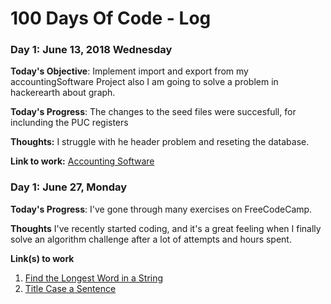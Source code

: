 # 100 Days Of Code - Log

### Day 1: June 13, 2018 Wednesday

**Today's Objective**: Implement import and export from my accountingSoftware Project also I am going to solve a problem in hackerearth about graph.

**Today's Progress**: The changes to the seed files were succesfull, for inclunding the PUC registers

**Thoughts:**  I struggle with he header problem and reseting the database.

**Link to work:** [Accounting Software](https://github.com/dasalgadob/accountingSoftware)

### Day 1: June 27, Monday

**Today's Progress**: I've gone through many exercises on FreeCodeCamp.

**Thoughts** I've recently started coding, and it's a great feeling when I finally solve an algorithm challenge after a lot of attempts and hours spent.

**Link(s) to work**
1. [Find the Longest Word in a String](https://www.freecodecamp.com/challenges/find-the-longest-word-in-a-string)
2. [Title Case a Sentence](https://www.freecodecamp.com/challenges/title-case-a-sentence)
